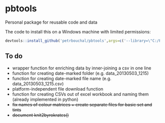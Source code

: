 pbtools
=======

Personal package for reusable code and data

The code to install this on a Windows machine with limited permissions:

```r
devtools::install_github('petrbouchal/pbtools',args=c('--library=\"C:/PROGRA~1/R/R-30~1.2/library\"'))
```

## To do

* wrapper function for enriching data by inner-joining a csv in one line
* function for creating date-marked folder (e.g. data_20130503_1215)
* function for creating date-marked file name (e.g. data_20130503_1215.csv)
* platform-independent file download function
* function for creating CSVs out of excel workbook and naming them (already implemented in python)
* ~~fix names of colour matrices + create separate files for basic set and tints~~
* ~~document knit2byrokrates()~~
